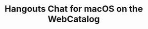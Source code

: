 ---
name: Hangouts Chat
category: Business
title: Hangouts Chat for macOS on the WebCatalog
key: hangouts-chat
fullUrl: 'https://chat.google.com'
hostname: chat.google.com

---